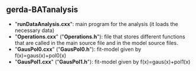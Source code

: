 ## gerda-BATanalysis

* "__runDataAnalysis.cxx__": main program for the analysis (it loads the necessary data)
* "__Operations.cxx__" ("__Operations.h__"): file that stores different functions that are called in the main source file and in the model source files. 
* "__GausPol0.cxx__" ("__GausPol0.h__"): fit-model given by f(x)=gaus(x)+pol0(x)
* "__GausPol1.cxx__" ("__GausPol1.h__"): fit-model given by f(x)=gaus(x)+pol1(x)
